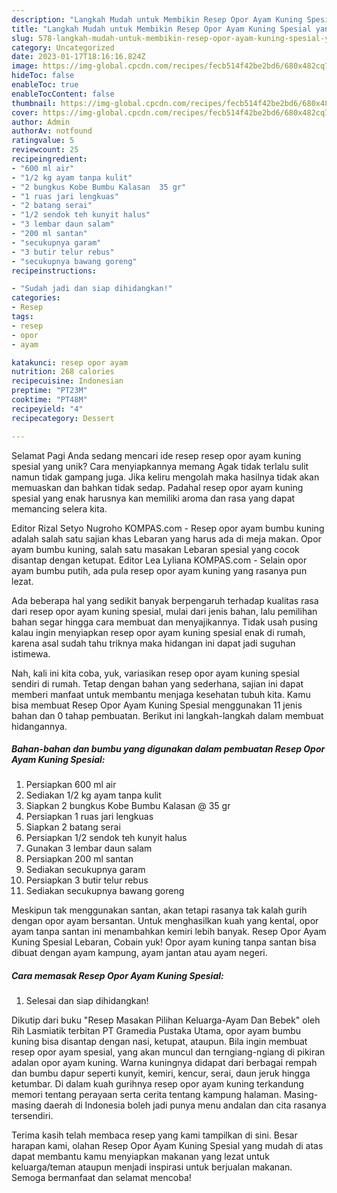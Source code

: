 ```yaml
---
description: "Langkah Mudah untuk Membikin Resep Opor Ayam Kuning Spesial yang Lezat Sekali, Sempurna"
title: "Langkah Mudah untuk Membikin Resep Opor Ayam Kuning Spesial yang Lezat Sekali, Sempurna"
slug: 578-langkah-mudah-untuk-membikin-resep-opor-ayam-kuning-spesial-yang-lezat-sekali-sempurna
category: Uncategorized
date: 2023-01-17T18:16:16.824Z
image: https://img-global.cpcdn.com/recipes/fecb514f42be2bd6/680x482cq70/resep-opor-ayam-kuning-spesial-foto-resep-utama.jpg
hideToc: false
enableToc: true
enableTocContent: false
thumbnail: https://img-global.cpcdn.com/recipes/fecb514f42be2bd6/680x482cq70/resep-opor-ayam-kuning-spesial-foto-resep-utama.jpg
cover: https://img-global.cpcdn.com/recipes/fecb514f42be2bd6/680x482cq70/resep-opor-ayam-kuning-spesial-foto-resep-utama.jpg
author: Admin
authorAv: notfound
ratingvalue: 5
reviewcount: 25
recipeingredient:
- "600 ml air"
- "1/2 kg ayam tanpa kulit"
- "2 bungkus Kobe Bumbu Kalasan  35 gr"
- "1 ruas jari lengkuas"
- "2 batang serai"
- "1/2 sendok teh kunyit halus"
- "3 lembar daun salam"
- "200 ml santan"
- "secukupnya garam"
- "3 butir telur rebus"
- "secukupnya bawang goreng"
recipeinstructions:

- "Sudah jadi dan siap dihidangkan!"
categories:
- Resep
tags:
- resep
- opor
- ayam

katakunci: resep opor ayam 
nutrition: 268 calories
recipecuisine: Indonesian
preptime: "PT23M"
cooktime: "PT48M"
recipeyield: "4"
recipecategory: Dessert

---
```



Selamat Pagi Anda sedang mencari ide resep resep opor ayam kuning spesial yang unik? Cara menyiapkannya memang Agak tidak terlalu sulit namun tidak gampang juga. Jika keliru mengolah maka hasilnya tidak akan memuaskan dan bahkan tidak sedap. Padahal resep opor ayam kuning spesial yang enak harusnya kan memiliki aroma dan rasa yang dapat memancing selera kita.


Editor Rizal Setyo Nugroho KOMPAS.com - Resep opor ayam bumbu kuning adalah salah satu sajian khas Lebaran yang harus ada di meja makan. Opor ayam bumbu kuning, salah satu masakan Lebaran spesial yang cocok disantap dengan ketupat. Editor Lea Lyliana KOMPAS.com - Selain opor ayam bumbu putih, ada pula resep opor ayam kuning yang rasanya pun lezat.

Ada beberapa hal yang sedikit banyak berpengaruh terhadap kualitas rasa dari resep opor ayam kuning spesial, mulai dari jenis bahan, lalu pemilihan bahan segar hingga cara membuat dan menyajikannya. Tidak usah pusing kalau ingin menyiapkan resep opor ayam kuning spesial enak di rumah, karena asal sudah tahu triknya maka hidangan ini dapat jadi suguhan istimewa.


Nah, kali ini kita coba, yuk, variasikan resep opor ayam kuning spesial sendiri di rumah. Tetap dengan bahan yang sederhana, sajian ini dapat memberi manfaat untuk membantu menjaga kesehatan tubuh kita. Kamu bisa membuat Resep Opor Ayam Kuning Spesial menggunakan 11 jenis bahan dan 0 tahap pembuatan. Berikut ini langkah-langkah dalam membuat hidangannya.

<!--inarticleads1-->

##### Bahan-bahan dan bumbu yang digunakan dalam pembuatan Resep Opor Ayam Kuning Spesial:

1. Persiapkan 600 ml air
1. Sediakan 1/2 kg ayam tanpa kulit
1. Siapkan 2 bungkus Kobe Bumbu Kalasan @ 35 gr
1. Persiapkan 1 ruas jari lengkuas
1. Siapkan 2 batang serai
1. Persiapkan 1/2 sendok teh kunyit halus
1. Gunakan 3 lembar daun salam
1. Persiapkan 200 ml santan
1. Sediakan secukupnya garam
1. Persiapkan 3 butir telur rebus
1. Sediakan secukupnya bawang goreng


Meskipun tak menggunakan santan, akan tetapi rasanya tak kalah gurih dengan opor ayam bersantan. Untuk menghasilkan kuah yang kental, opor ayam tanpa santan ini menambahkan kemiri lebih banyak. Resep Opor Ayam Kuning Spesial Lebaran, Cobain yuk! Opor ayam kuning tanpa santan bisa dibuat dengan ayam kampung, ayam jantan atau ayam negeri. 

<!--inarticleads2-->

##### Cara memasak Resep Opor Ayam Kuning Spesial:


1. Selesai dan siap dihidangkan!

Dikutip dari buku &#34;Resep Masakan Pilihan Keluarga-Ayam Dan Bebek&#34; oleh Rih Lasmiatik terbitan PT Gramedia Pustaka Utama, opor ayam bumbu kuning bisa disantap dengan nasi, ketupat, ataupun. Bila ingin membuat resep opor ayam spesial, yang akan muncul dan terngiang-ngiang di pikiran adalan opor ayam kuning. Warna kuningnya didapat dari berbagai rempah dan bumbu dapur seperti kunyit, kemiri, kencur, serai, daun jeruk hingga ketumbar. Di dalam kuah gurihnya resep opor ayam kuning terkandung memori tentang perayaan serta cerita tentang kampung halaman. Masing-masing daerah di Indonesia boleh jadi punya menu andalan dan cita rasanya tersendiri. 

Terima kasih telah membaca resep yang kami tampilkan di sini. Besar harapan kami, olahan Resep Opor Ayam Kuning Spesial yang mudah di atas dapat membantu kamu menyiapkan makanan yang lezat untuk keluarga/teman ataupun menjadi inspirasi untuk berjualan makanan. Semoga bermanfaat dan selamat mencoba!

